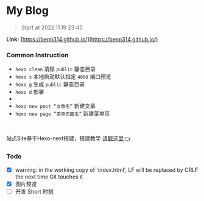 # My Blog

> Start at 2022.11.19 23:45

**Link:** [https://benn314.github.io/](https://benn314.github.io/)

### Common Instruction

- `hexo clean` 清除 `public` 静态目录
- `hexo s` 本地启动默认指定 `4000` 端口预览
- `hexo g` 生成 `public` 静态目录
- `hexo d` 部署
- 
- `hexo new post “文章名”` 新建文章
- `hexo new page “菜单页面名”` 新建菜单页

<br />

站点Site基于Hexo-next搭建，搭建教学 [请戳这里👈](https://juejin.cn/post/7169115268944560135)


### Todo

- [X] warning: in the working copy of 'index.html', LF will be replaced by CRLF the next time Git touches it
- [x] 图片预览
- [ ] 开发 Short 时刻
